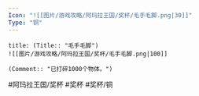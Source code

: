 ```yaml
---
Icon: "![[图片/游戏攻略/阿玛拉王国/奖杯/毛手毛脚.png|30]]"
Type: "铜"
---
```

```ad-common-bronze-trophy
title: (Title:: "毛手毛脚")
![[图片/游戏攻略/阿玛拉王国/奖杯/毛手毛脚.png|100]]

(Comment:: "已打碎1000个物体。")
```

#阿玛拉王国/奖杯 #奖杯 #奖杯/铜
